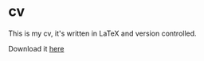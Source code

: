 # cv
This is my cv, it's written in LaTeX and version controlled.

Download it [here](https://github.com/Adrian-Ng/cv/releases/download/2.0/cv.pdf)
